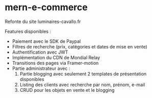 # mern-e-commerce
Refonte du site luminaires-cavallo.fr

Features disponibles :
- Paiement avec le SDK de Paypal
- Filtres de recherche (prix, catégories et dates de mise en vente)
- Authentification avec JWT
- Implémentation du CDN de Mondial Relay
- Transitions des pages via Framer-motion
- Partie administrateur avec :
    1. Partie blogging avec seulement 2 templates de présentation disponibles
    2. Listing des clients avec recherche par nom, prénom, e-mail
    3. CRUD pour les objets en vente et le blogging
